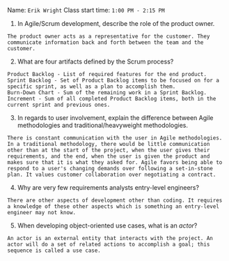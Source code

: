 Name: `Erik Wright` Class start time: `1:00 PM - 2:15 PM`

1. In Agile/Scrum development, describe the role of the product owner.

```
The product owner acts as a representative for the customer. They communicate information back and forth between the team and the customer.

```

2. What are four artifacts defined by the Scrum process?

```
Product Backlog - List of required features for the end product.
Sprint Backlog - Set of Product Backlog items to be focused on for a specific sprint, as well as a plan to accomplish them.
Burn-Down Chart - Sum of the remaining work in a Sprint Backlog.
Increment - Sum of all completed Product Backlog items, both in the current sprint and previous ones.
```

3. In regards to user involvement, explain the difference between Agile methodologies and traditional/heavyweight methodologies.

```
There is constant communication with the user in Agile methodologies. In a traditional methodology, there would be little communication other than at the start of the project, when the user gives their requirements, and the end, when the user is given the product and makes sure that it is what they asked for. Agile favors being able to respond to a user's changing demands over following a set-in-stone plan. It values customer collaboration over negotiating a contract.

```

4. Why are very few requirements analysts entry-level engineers?

```
There are other aspects of development other than coding. It requires a knowledge of these other aspects which is something an entry-level engineer may not know.

```

5. When developing object-oriented use cases, what is an _actor_?

```
An actor is an external entity that interacts with the project. An actor will do a set of related actions to accomplish a goal; this sequence is called a use case.

```
